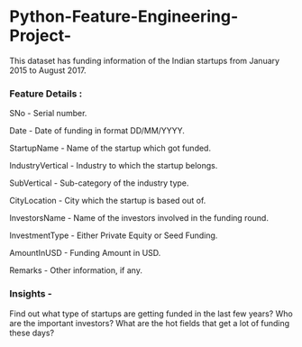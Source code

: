 # Python-Feature-Engineering-Project-
This dataset has funding information of the Indian startups from January 2015 to August 2017.

### Feature Details :

SNo - Serial number.

Date - Date of funding in format DD/MM/YYYY.

StartupName - Name of the startup which got funded.

IndustryVertical - Industry to which the startup belongs.

SubVertical - Sub-category of the industry type.

CityLocation - City which the startup is based out of.

InvestorsName - Name of the investors involved in the funding round.

InvestmentType - Either Private Equity or Seed Funding.

AmountInUSD - Funding Amount in USD.

Remarks - Other information, if any.

### Insights -

Find out what type of startups are getting funded in the last few years?
Who are the important investors?
What are the hot fields that get a lot of funding these days?
